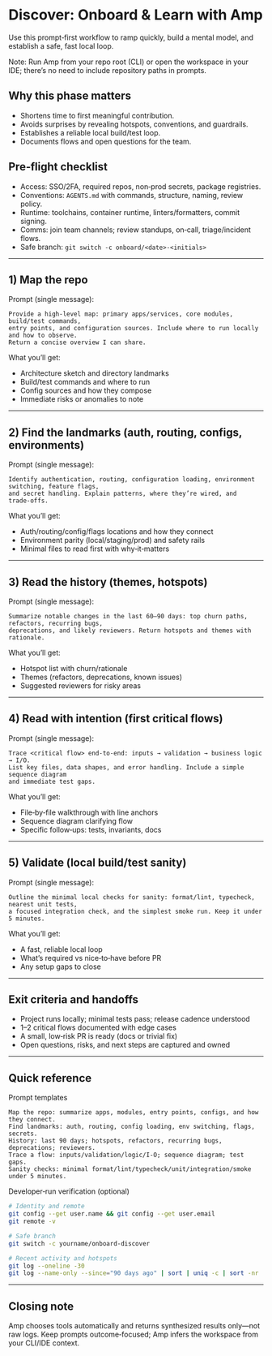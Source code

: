 # Discover: Onboard & Learn with Amp

Use this prompt‑first workflow to ramp quickly, build a mental model, and establish a safe, fast local loop.

Note: Run Amp from your repo root (CLI) or open the workspace in your IDE; there’s no need to include repository paths in prompts.

## Why this phase matters
- Shortens time to first meaningful contribution.
- Avoids surprises by revealing hotspots, conventions, and guardrails.
- Establishes a reliable local build/test loop.
- Documents flows and open questions for the team.

## Pre‑flight checklist
- Access: SSO/2FA, required repos, non‑prod secrets, package registries.
- Conventions: `AGENTS.md` with commands, structure, naming, review policy.
- Runtime: toolchains, container runtime, linters/formatters, commit signing.
- Comms: join team channels; review standups, on‑call, triage/incident flows.
- Safe branch: `git switch -c onboard/<date>-<initials>`

---

## 1) Map the repo

Prompt (single message):
```text
Provide a high‑level map: primary apps/services, core modules, build/test commands,
entry points, and configuration sources. Include where to run locally and how to observe.
Return a concise overview I can share.
```

What you’ll get:
- Architecture sketch and directory landmarks
- Build/test commands and where to run
- Config sources and how they compose
- Immediate risks or anomalies to note

---

## 2) Find the landmarks (auth, routing, configs, environments)

Prompt (single message):
```text
Identify authentication, routing, configuration loading, environment switching, feature flags,
and secret handling. Explain patterns, where they’re wired, and trade‑offs.
```

What you’ll get:
- Auth/routing/config/flags locations and how they connect
- Environment parity (local/staging/prod) and safety rails
- Minimal files to read first with why‑it‑matters

---

## 3) Read the history (themes, hotspots)

Prompt (single message):
```text
Summarize notable changes in the last 60–90 days: top churn paths, refactors, recurring bugs,
deprecations, and likely reviewers. Return hotspots and themes with rationale.
```

What you’ll get:
- Hotspot list with churn/rationale
- Themes (refactors, deprecations, known issues)
- Suggested reviewers for risky areas

---

## 4) Read with intention (first critical flows)

Prompt (single message):
```text
Trace <critical flow> end‑to‑end: inputs → validation → business logic → I/O.
List key files, data shapes, and error handling. Include a simple sequence diagram
and immediate test gaps.
```

What you’ll get:
- File‑by‑file walkthrough with line anchors
- Sequence diagram clarifying flow
- Specific follow‑ups: tests, invariants, docs

---

## 5) Validate (local build/test sanity)

Prompt (single message):
```text
Outline the minimal local checks for sanity: format/lint, typecheck, nearest unit tests,
a focused integration check, and the simplest smoke run. Keep it under 5 minutes.
```

What you’ll get:
- A fast, reliable local loop
- What’s required vs nice‑to‑have before PR
- Any setup gaps to close

---

## Exit criteria and handoffs
- Project runs locally; minimal tests pass; release cadence understood
- 1–2 critical flows documented with edge cases
- A small, low‑risk PR is ready (docs or trivial fix)
- Open questions, risks, and next steps are captured and owned

---

## Quick reference

Prompt templates
```text
Map the repo: summarize apps, modules, entry points, configs, and how they connect.
Find landmarks: auth, routing, config loading, env switching, flags, secrets.
History: last 90 days; hotspots, refactors, recurring bugs, deprecations; reviewers.
Trace a flow: inputs/validation/logic/I-O; sequence diagram; test gaps.
Sanity checks: minimal format/lint/typecheck/unit/integration/smoke under 5 minutes.
```

Developer‑run verification (optional)
```bash
# Identity and remote
git config --get user.name && git config --get user.email
git remote -v

# Safe branch
git switch -c yourname/onboard-discover

# Recent activity and hotspots
git log --oneline -30
git log --name-only --since="90 days ago" | sort | uniq -c | sort -nr | head -20
```

---

## Closing note
Amp chooses tools automatically and returns synthesized results only—not raw logs. Keep prompts outcome‑focused; Amp infers the workspace from your CLI/IDE context.
